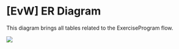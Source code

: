 # [EvW] ER Diagram
This diagram brings all tables related to the ExerciseProgram flow.

![](https://paper-attachments.dropboxusercontent.com/s_891FC3DE7D60D51FAEBA789FD891422FAD76A18D5B315025802AE2A3B0225119_1698326623370_002.png)


